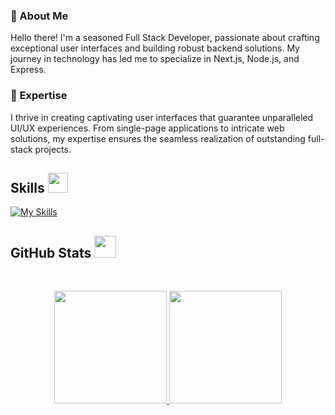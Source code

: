 


### 👋 About Me

Hello there! I'm a seasoned Full Stack Developer, passionate about crafting exceptional user interfaces and building robust backend solutions. My journey in technology has led me to specialize in Next.js, Node.js, and Express.

### 🚀 Expertise

I thrive in creating captivating user interfaces that guarantee unparalleled UI/UX experiences. From single-page applications to intricate web solutions, my expertise ensures the seamless realization of outstanding full-stack projects.

<h2> Skills <img src="https://media2.giphy.com/media/QssGEmpkyEOhBCb7e1/giphy.gif?cid=ecf05e47a0n3gi1bfqntqmob8g9aid1oyj2wr3ds3mg700bl&rid=giphy.gif" width=32px></h2>

[![My Skills](https://skillicons.dev/icons?i=nextjs,tailwind,supabase,appwrite,prisma,docker,deno,nodejs,express,mongodb)](https://skillicons.dev)

<h2> GitHub Stats <img src="https://i.pinimg.com/originals/65/c4/f4/65c4f452571be1261e9c623f7da488ac.gif" width=35px></h2>
<br>

<p align="center">
  <a href="https://github.com/Mohsin-mw">
    <img height="180em" src="https://github-readme-stats.vercel.app/api?username=mohsin-mw&rank_icon=percentile&show_icons=true&theme=algolia&show=reviews&border_radius=8" />
    <img height="180em" src="https://github-readme-stats.vercel.app/api/top-langs/?username=Mohsin-mw&theme=algolia&layout=compact&count-private=true&hide=jupyter%20notebook" />
  </a>
</p>
<br>
